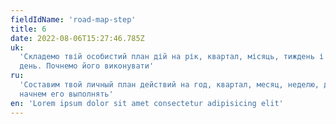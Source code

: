 ```yaml
---
fieldIdName: 'road-map-step'
title: 6
date: 2022-08-06T15:27:46.785Z
uk:
  'Складемо твій особистий план дій на рік, квартал, місяць, тиждень і навіть
  день. Почнемо його виконувати'
ru:
  'Составим твой личный план действий на год, квартал, месяц, неделю, день и
  начнем его выполнять'
en: 'Lorem ipsum dolor sit amet consectetur adipisicing elit'
---
```

